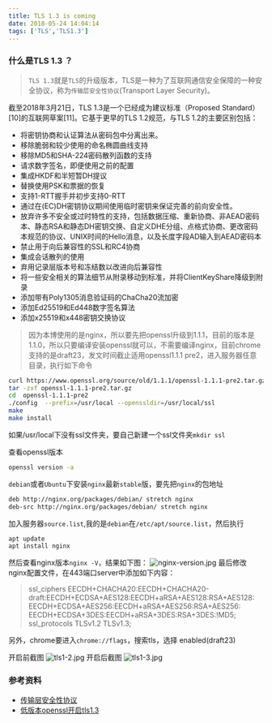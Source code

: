 ```yaml
---
title: TLS 1.3 is coming
date: 2018-05-24 14:04:14
tags: ['TLS','TLS1.3']
---
```

### 什么是TLS 1.3 ？
> `TLS 1.3`就是`TLS`的升级版本，TLS是一种为了互联网通信安全保障的一种安全协议，称为`传输层安全性协议`(Transport Layer Security)。

截至2018年3月21日，TLS 1.3是一个已经成为建议标准（Proposed Standard）[10]的互联网草案[11]。它基于更早的TLS 1.2规范，与TLS 1.2的主要区别包括：
* 将密钥协商和认证算法从密码包中分离出来。
* 移除脆弱和较少使用的命名椭圆曲线支持
* 移除MD5和SHA-224密码散列函数的支持
* 请求数字签名，即便使用之前的配置
* 集成HKDF和半短暂DH提议
* 替换使用PSK和票据的恢复
* 支持1-RTT握手并初步支持0-RTT
* 通过在(EC)DH密钥协议期间使用临时密钥来保证完善的前向安全性。
* 放弃许多不安全或过时特性的支持，包括数据压缩、重新协商、非AEAD密码本、静态RSA和静态DH密钥交换、自定义DHE分组、点格式协商、更改密码本规范的协议、UNIX时间的Hello消息，以及长度字段AD输入到AEAD密码本
* 禁止用于向后兼容性的SSL和RC4协商
* 集成会话散列的使用
* 弃用记录层版本号和冻结数以改进向后兼容性
* 将一些安全相关的算法细节从附录移动到标准，并将ClientKeyShare降级到附录
* 添加带有Poly1305消息验证码的ChaCha20流加密
* 添加Ed25519和Ed448数字签名算法
* 添加x25519和x448密钥交换协议

> 因为本博使用的是nginx，所以要先把openssl升级到1.1.1，目前的版本是1.1.0，所以只要编译安装openssl就可以，不需要编译nginx，目前chrome支持的是draft23，发文时间截止适用openssl1.1.1 pre2，进入服务器任意目录，执行如下命令
```bash
curl https://www.openssl.org/source/old/1.1.1/openssl-1.1.1-pre2.tar.gz
tar -zxf openssl-1.1.1-pre2.tar.gz
cd  openssl-1.1.1-pre2
./config  --prefix=/usr/local --openssldir=/usr/local/ssl
make
make install
```
如果/usr/local下没有ssl文件夹，要自己新建一个ssl文件夹`mkdir ssl`

查看openssl版本

```bash
openssl version -a
```

`debian`或者`Ubuntu`下安装`nginx`最新`stable`版，要先把`nginx`的包地址

```bash
deb http://nginx.org/packages/debian/ stretch nginx
deb-src http://nginx.org/packages/debian/ stretch nginx
```
加入服务器`source.list`,我的是`debian`在`/etc/apt/source.list`，然后执行

```bash
apt update
apt install nginx
```
然后查看nginx版本`nginx -V`，结果如下图：
![nginx-version.jpg](https://i.loli.net/2019/01/05/5c30cee3b9ad9.jpg)
最后修改nginx配置文件，在443端口server中添加如下内容：

> ssl_ciphers EECDH+CHACHA20:EECDH+CHACHA20-draft:EECDH+ECDSA+AES128:EECDH+aRSA+AES128:RSA+AES128:
>             EECDH+ECDSA+AES256:EECDH+aRSA+AES256:RSA+AES256:
>             EECDH+ECDSA+3DES:EECDH+aRSA+3DES:RSA+3DES:!MD5;
> ssl_protocols TLSv1.2 TLSv1.3;

另外，chrome要进入`chrome://flags`，搜索tls，选择 enabled(draft23)

开启前截图
![tls1-2.jpg](https://s2.ax1x.com/2019/01/06/FHC540.jpg)
开启后截图
![tls1-3.jpg](https://s2.ax1x.com/2019/01/06/FHCoCV.jpg)

### 参考资料
* [传输层安全性协议](https://zh.wikipedia.org/wiki/%E5%82%B3%E8%BC%B8%E5%B1%A4%E5%AE%89%E5%85%A8%E6%80%A7%E5%8D%94%E5%AE%9A)
* [低版本openssl开启tls1.3](https://imququ.com/post/enable-tls-1-3.html)